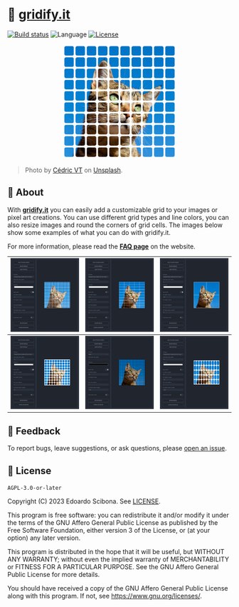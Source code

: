 # 🏁 [gridify.it]

[![Build status](https://img.shields.io/github/actions/workflow/status/velut/gridify.it/main.yml?branch=main)](https://github.com/velut/gridify.it/actions?query=workflow%3ACI)
![Language](https://img.shields.io/github/languages/top/velut/gridify.it)
[![License](https://img.shields.io/github/license/velut/gridify.it)](https://github.com/velut/gridify.it/blob/main/LICENSE)

<p align="center">
    <a href="https://www.gridify.it">
        <img width="256" src="images/cat_with_grid.png?raw=true" alt="Picture of cat with a white grid overlay generated by gridify.it">
    </a>
</p>

> Photo by <a href="https://unsplash.com/@cedric_photography" target="_blank">Cédric VT</a> on <a href="https://unsplash.com/photos/IuJc2qh2TcA" target="_blank">Unsplash</a>.

## 📖 About

With **[gridify.it]** you can easily add a customizable grid to your images or pixel art creations.
You can use different grid types and line colors, you can also resize images and round the corners of grid cells.
The images below show some examples of what you can do with gridify.it.

For more information, please read the **[FAQ page]** on the website.

| <img width="256" src="images/examples/01.png?raw=true" alt=""> | <img width="256" src="images/examples/02.png?raw=true" alt=""> | <img width="256" src="images/examples/03.png?raw=true" alt=""> |
| -------------------------------------------------------------- | -------------------------------------------------------------- | -------------------------------------------------------------- |
| <img width="256" src="images/examples/04.png?raw=true" alt=""> | <img width="256" src="images/examples/05.png?raw=true" alt=""> | <img width="256" src="images/examples/06.png?raw=true" alt=""> |

## 💬 Feedback

To report bugs, leave suggestions, or ask questions, please [open an issue](https://github.com/velut/gridify.it/issues).

## 📜 License

    AGPL-3.0-or-later

Copyright (C) 2023 Edoardo Scibona. See [LICENSE](https://github.com/velut/gridify.it/blob/main/LICENSE).

This program is free software: you can redistribute it and/or modify
it under the terms of the GNU Affero General Public License as published by
the Free Software Foundation, either version 3 of the License, or
(at your option) any later version.

This program is distributed in the hope that it will be useful,
but WITHOUT ANY WARRANTY; without even the implied warranty of
MERCHANTABILITY or FITNESS FOR A PARTICULAR PURPOSE. See the
GNU Affero General Public License for more details.

You should have received a copy of the GNU Affero General Public License
along with this program. If not, see <https://www.gnu.org/licenses/>.

[gridify.it]: https://www.gridify.it
[FAQ page]: https://www.gridify.it/faq
